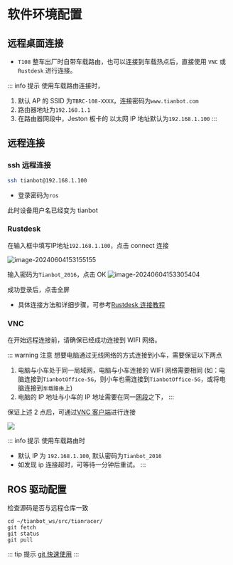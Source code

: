 # 软件环境配置

<!-- ## ssh 网络连接配置

设置网络时不需要连接屏幕，我们可以使用一根 USB-to-Type-C 线即可完成 Jetson 板卡的网络设置

1. 通过 Jetson 板卡的 `Type-C` 接口连接到您的计算机

![](https://tianbot-pic.oss-cn-beijing.aliyuncs.com/tianbot-pic/Tianbot-Doc20240530131108.png)

<p style="text-align: center">具体连接方式如上图</p> 

2. 连接后，在计算机上通过 SSH 访问 `TIANRACER T108` 无人车

```shell
ssh tianbot@192.168.55.1
```

3. 输入密码`ros`后，即可成功连接到 Jetson 板卡。

::: tip 注意

此时的终端用户名从`tianbot@tianbot-ros2go`变成了`tianbot@tianbot-orin-nano`，说明已经成功 ssh 连接到 Jetson 板卡上。
:::

4. 使用以下指令配置 Jetson 板卡网络连接
```shell
sudo nmcli device wifi connect WIFI 名称 password WIFI 密码
```

::: tip 举例如下
假设现在需要让小车连接到名为`TianbotOffice-5G`的 WIFI 网络，密码为`www.tianbot.com`，

则应该在终端 (`此处所说的终端仍然是指以 tianbot@tianbot-nano 为用户名的`) 输入以下指令：

```shell
​​sudo nmcli device wifi connect TianbotOffice-5G password www.tianbot.com

```
:::

命令完成之后，再次查看小车的

5. 命令正常执行后，使用`ifconfig`命令查看 Jetson 板卡的网络信息

从终端（`tianbot@tianbot-nano`）中打印的信息中可以看到，显示`wlan0`网卡的 ip 地址为`192.168.0.129`,则说明小车的 Jetson 板卡主控已成功连接局域网之下

6. 如无意外，此时已成功的配置 `TIANRACER T108` 无人车的 Jeston 板卡 连接到 WIFI 网络中，我们将 USB 断开连接。 -->

## 远程桌面连接

<!-- - 方式一：当将 Jeston 板卡连接到局域网热点后，可以直接使用 `VNC` 或 `Rustdesk` 进行连接。

- 方式二：`T108` 整车出厂时自带车载路由，也可以连接到车载热点后，直接使用 `VNC` 或 `Rustdesk` 进行连接。 -->

- `T108` 整车出厂时自带车载路由，也可以连接到车载热点后，直接使用 `VNC` 或 `Rustdesk` 进行连接。

::: info 提示
使用车载路由连接时，
1. 默认 AP 的 SSID 为`TBRC-108-XXXX`，连接密码为`www.tianbot.com`
2. 路由器地址为`192.168.1.1`
3. 在路由器网段中，Jeston 板卡的 以太网 IP 地址默认为`192.168.1.100`
:::

## 远程连接

### ssh 远程连接

```bash
ssh tianbot@192.168.1.100
```

- 登录密码为`ros`

此时设备用户名已经变为 tianbot

### Rustdesk

在输入框中填写IP地址`192.168.1.100`，点击 connect 连接

![image-20240604153155155](https://tianbot-pic.oss-cn-beijing.aliyuncs.com/tianbot-pic/Tianbot-Docimage-20240604153155155.png)

输入密码为`Tianbot_2016`，点击 OK
![image-20240604153305404](https://tianbot-pic.oss-cn-beijing.aliyuncs.com/tianbot-pic/Tianbot-Docimage-20240604153305404.png)

成功登录后，点击全屏

- 具体连接方法和详细步骤，可参考[Rustdesk 连接教程](/basic/rustdesk.html)

### VNC
在开始远程连接前，请确保已经成功连接到 WIFI 网络。

::: warning 注意
想要电脑通过无线网络的方式连接到小车，需要保证以下两点
1. 电脑与小车处于同一局域网，电脑与小车连接的 WIFI 网络需要相同 (如：电脑连接到`TianbotOffice-5G`，则小车也需连接到`TianbotOffice-5G`，或将电脑连接到`车载路由`上)
2. 电脑的 IP 地址与小车的 IP 地址需要在同一[网段](https://cloud.tencent.com/developer/article/2009652)之下，
:::

保证上述 2 点后，可通过[VNC 客户端](https://www.realvnc.com/en/connect/download/viewer/)进行连接

![](https://tianbot-pic.oss-cn-beijing.aliyuncs.com/tianbot-pic/Tianbot-Doc20240530130251.png)

::: info 提示
使用车载路由时
- 默认 IP 为 `192.168.1.100`, 默认密码为`Tianbot_2016`
- 如发现 ip 连接超时，可等待一分钟后重试。
:::

## ROS 驱动配置

检查源码是否与远程仓库一致

```shell
cd ~/tianbot_ws/src/tianracer/
git fetch
git status
git pull    
```
::: tip 提示
[git 快速使用](/basic/git.md "git快速使用")
:::
